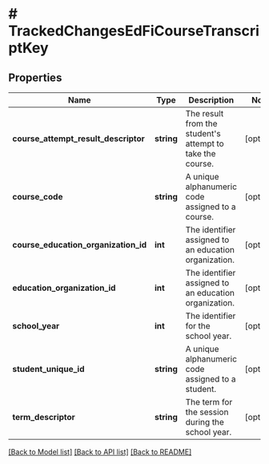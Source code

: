 # # TrackedChangesEdFiCourseTranscriptKey

## Properties

Name | Type | Description | Notes
------------ | ------------- | ------------- | -------------
**course_attempt_result_descriptor** | **string** | The result from the student&#39;s attempt to take the course. | [optional]
**course_code** | **string** | A unique alphanumeric code assigned to a course. | [optional]
**course_education_organization_id** | **int** | The identifier assigned to an education organization. | [optional]
**education_organization_id** | **int** | The identifier assigned to an education organization. | [optional]
**school_year** | **int** | The identifier for the school year. | [optional]
**student_unique_id** | **string** | A unique alphanumeric code assigned to a student. | [optional]
**term_descriptor** | **string** | The term for the session during the school year. | [optional]

[[Back to Model list]](../../README.md#models) [[Back to API list]](../../README.md#endpoints) [[Back to README]](../../README.md)
